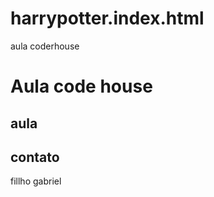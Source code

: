 # harrypotter.index.html
aula coderhouse 
<h1>Aula code house </h1>
<h2> aula </2>
<h2>contato</h2>
<p>fillho gabriel<p>

